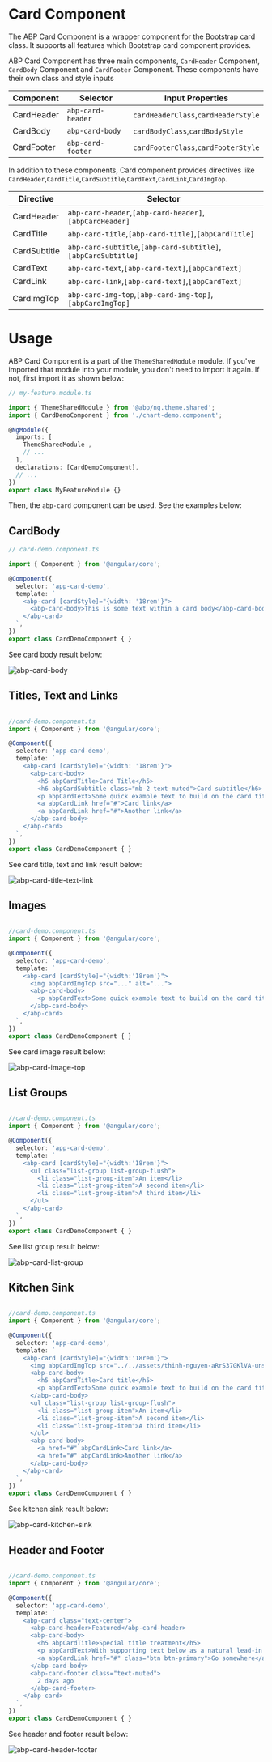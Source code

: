 # Card Component

The ABP Card Component is a wrapper component for the Bootstrap card class.
It supports all features which Bootstrap card component provides.

ABP Card Component has three main components, `CardHeader` Component, `CardBody` Component and `CardFooter` Component. These components have their own class and style inputs 

|Component |Selector         |Input Properties                    |
|--------- |-----------------|------------------------------------|
|CardHeader|`abp-card-header`| `cardHeaderClass`,`cardHeaderStyle`|
|CardBody  |`abp-card-body`  | `cardBodyClass`,`cardBodyStyle`    |          
|CardFooter|`abp-card-footer`| `cardFooterClass`,`cardFooterStyle`|

In addition to these components, Card component provides directives like `CardHeader`,`CardTitle`,`CardSubtitle`,`CardText`,`CardLink`,`CardImgTop`. 

|Directive    |Selector                                                     |
|-------------|-------------------------------------------------------------|
|CardHeader   |`abp-card-header`,`[abp-card-header]`,`[abpCardHeader]`      |
|CardTitle    |`abp-card-title`,`[abp-card-title]`,`[abpCardTitle]`         |          
|CardSubtitle |`abp-card-subtitle`,`[abp-card-subtitle]`,`[abpCardSubtitle]`|
|CardText     |`abp-card-text`,`[abp-card-text]`,`[abpCardText]`            |
|CardLink     |`abp-card-link`,`[abp-card-text]`,`[abpCardText]`            |
|CardImgTop   |`abp-card-img-top`,`[abp-card-img-top]`,`[abpCardImgTop]`    |


# Usage

ABP Card Component is a part of the `ThemeSharedModule` module. If you've imported that module into your module, you don't need to import it again. If not, first import it as shown below:

```ts
// my-feature.module.ts

import { ThemeSharedModule } from '@abp/ng.theme.shared';
import { CardDemoComponent } from './chart-demo.component';

@NgModule({
  imports: [
    ThemeSharedModule ,
    // ...
  ],
  declarations: [CardDemoComponent],
  // ...
})
export class MyFeatureModule {}

```

Then, the `abp-card` component can be used. See the examples below:

## CardBody

```ts
// card-demo.component.ts

import { Component } from '@angular/core';

@Component({
  selector: 'app-card-demo',
  template: ` 
    <abp-card [cardStyle]="{width: '18rem'}">
      <abp-card-body>This is some text within a card body</abp-card-body>
    </abp-card> 
  `,
})
export class CardDemoComponent { }
```
See card body result below:

![abp-card-body](./images/abp-card-body.png)

## Titles, Text and Links

```ts

//card-demo.component.ts
import { Component } from '@angular/core';

@Component({
  selector: 'app-card-demo',
  template: ` 
    <abp-card [cardStyle]="{width: '18rem'}">
      <abp-card-body>
        <h5 abpCardTitle>Card Title</h5>
        <h6 abpCardSubtitle class="mb-2 text-muted">Card subtitle</h6>
        <p abpCardText>Some quick example text to build on the card title and make up the bulk of the card's content.</p>
        <a abpCardLink href="#">Card link</a>
        <a abpCardLink href="#">Another link</a>
      </abp-card-body>
    </abp-card> 
  `,
})
export class CardDemoComponent { }
```
See card title, text and link result below:

![abp-card-title-text-link](./images/abp-card-title-text-link.png)

## Images

```ts

//card-demo.component.ts
import { Component } from '@angular/core';

@Component({
  selector: 'app-card-demo',
  template: ` 
    <abp-card [cardStyle]="{width:'18rem'}">
      <img abpCardImgTop src="..." alt="...">
      <abp-card-body>
        <p abpCardText>Some quick example text to build on the card title and make up the bulk of the card's content.</p>
      </abp-card-body>
    </abp-card>
  `,
})
export class CardDemoComponent { }
```
See card image result below:

![abp-card-image-top](./images/abp-card-image.png)

## List Groups

```ts

//card-demo.component.ts
import { Component } from '@angular/core';

@Component({
  selector: 'app-card-demo',
  template: ` 
    <abp-card [cardStyle]="{width:'18rem'}">
      <ul class="list-group list-group-flush">
        <li class="list-group-item">An item</li>
        <li class="list-group-item">A second item</li>
        <li class="list-group-item">A third item</li>
      </ul>
    </abp-card>
  `,
})
export class CardDemoComponent { }
```
See list group result below:

![abp-card-list-group](./images/abp-card-list-group.png)

## Kitchen Sink

```ts

//card-demo.component.ts
import { Component } from '@angular/core';

@Component({
  selector: 'app-card-demo',
  template: ` 
    <abp-card [cardStyle]="{width:'18rem'}">
      <img abpCardImgTop src="../../assets/thinh-nguyen-aRrS37GKlVA-unsplash.jpg" alt="...">
      <abp-card-body>
        <h5 abpCardTitle>Card title</h5>
        <p abpCardText>Some quick example text to build on the card title and make up the bulk of the card's content.</p>
      </abp-card-body>
      <ul class="list-group list-group-flush">
        <li class="list-group-item">An item</li>
        <li class="list-group-item">A second item</li>
        <li class="list-group-item">A third item</li>
      </ul>
      <abp-card-body>
        <a href="#" abpCardLink>Card link</a>
        <a href="#" abpCardLink>Another link</a>
      </abp-card-body>
    </abp-card>
  `,
})
export class CardDemoComponent { }
```
See kitchen sink result below:

![abp-card-kitchen-sink](./images/abp-card-kitchen-sink.png)

## Header and Footer

```ts

//card-demo.component.ts
import { Component } from '@angular/core';

@Component({
  selector: 'app-card-demo',
  template: ` 
    <abp-card class="text-center">
      <abp-card-header>Featured</abp-card-header>
      <abp-card-body>
        <h5 abpCardTitle>Special title treatment</h5>
        <p abpCardText>With supporting text below as a natural lead-in to additional content.</p>
        <a abpCardLink href="#" class="btn btn-primary">Go somewhere</a>
      </abp-card-body>
      <abp-card-footer class="text-muted">
        2 days ago
      </abp-card-footer>
    </abp-card>
  `,
})
export class CardDemoComponent { }
```
See header and footer result below:

![abp-card-header-footer](./images/abp-card-header-footer.png)
